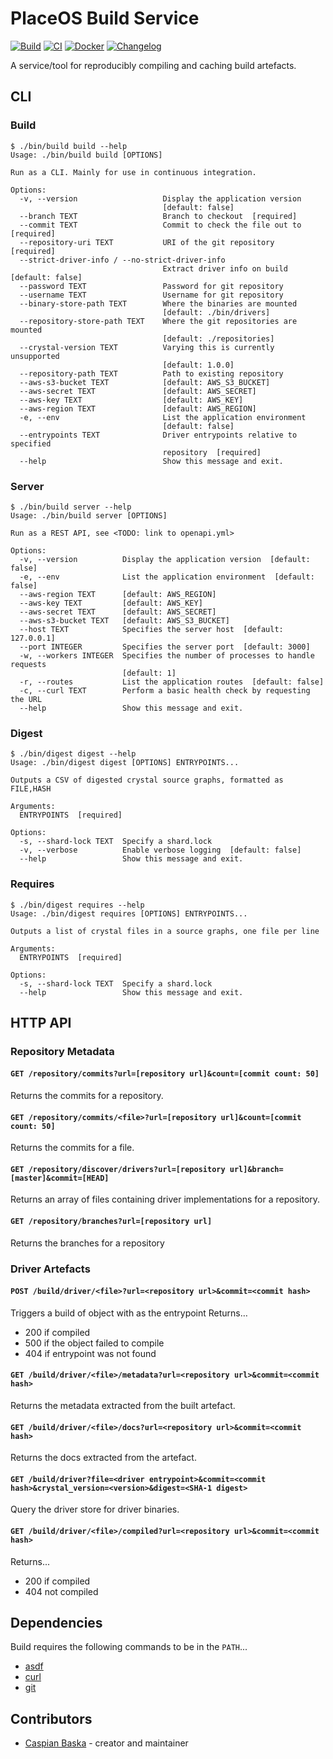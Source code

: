 # PlaceOS Build Service

[![Build](https://github.com/PlaceOS/build/actions/workflows/build.yml/badge.svg)](https://github.com/PlaceOS/build/actions/workflows/build.yml)
[![CI](https://github.com/PlaceOS/build/actions/workflows/ci.yml/badge.svg)](https://github.com/PlaceOS/build/actions/workflows/ci.yml)
[![Docker](https://img.shields.io/badge/Images-dockerhub-github.svg)](https://hub.docker.com/r/placeos/build)
[![Changelog](https://img.shields.io/badge/Changelog-available-github.svg)](/CHANGELOG.md)

A service/tool for reproducibly compiling and caching build artefacts.

## CLI

### Build

```shell-session
$ ./bin/build build --help
Usage: ./bin/build build [OPTIONS]

Run as a CLI. Mainly for use in continuous integration.

Options:
  -v, --version                   Display the application version
                                  [default: false]
  --branch TEXT                   Branch to checkout  [required]
  --commit TEXT                   Commit to check the file out to  [required]
  --repository-uri TEXT           URI of the git repository  [required]
  --strict-driver-info / --no-strict-driver-info
                                  Extract driver info on build  [default: false]
  --password TEXT                 Password for git repository
  --username TEXT                 Username for git repository
  --binary-store-path TEXT        Where the binaries are mounted
                                  [default: ./bin/drivers]
  --repository-store-path TEXT    Where the git repositories are mounted
                                  [default: ./repositories]
  --crystal-version TEXT          Varying this is currently unsupported
                                  [default: 1.0.0]
  --repository-path TEXT          Path to existing repository
  --aws-s3-bucket TEXT            [default: AWS_S3_BUCKET]
  --aws-secret TEXT               [default: AWS_SECRET]
  --aws-key TEXT                  [default: AWS_KEY]
  --aws-region TEXT               [default: AWS_REGION]
  -e, --env                       List the application environment
                                  [default: false]
  --entrypoints TEXT              Driver entrypoints relative to specified
                                  repository  [required]
  --help                          Show this message and exit.
```

### Server

```shell-session
$ ./bin/build server --help
Usage: ./bin/build server [OPTIONS]

Run as a REST API, see <TODO: link to openapi.yml>

Options:
  -v, --version          Display the application version  [default: false]
  -e, --env              List the application environment  [default: false]
  --aws-region TEXT      [default: AWS_REGION]
  --aws-key TEXT         [default: AWS_KEY]
  --aws-secret TEXT      [default: AWS_SECRET]
  --aws-s3-bucket TEXT   [default: AWS_S3_BUCKET]
  --host TEXT            Specifies the server host  [default: 127.0.0.1]
  --port INTEGER         Specifies the server port  [default: 3000]
  -w, --workers INTEGER  Specifies the number of processes to handle requests
                         [default: 1]
  -r, --routes           List the application routes  [default: false]
  -c, --curl TEXT        Perform a basic health check by requesting the URL
  --help                 Show this message and exit.
```

### Digest

```shell-session
$ ./bin/digest digest --help
Usage: ./bin/digest digest [OPTIONS] ENTRYPOINTS...

Outputs a CSV of digested crystal source graphs, formatted as FILE,HASH

Arguments:
  ENTRYPOINTS  [required]

Options:
  -s, --shard-lock TEXT  Specify a shard.lock
  -v, --verbose          Enable verbose logging  [default: false]
  --help                 Show this message and exit.
```

### Requires

```shell-session
$ ./bin/digest requires --help
Usage: ./bin/digest requires [OPTIONS] ENTRYPOINTS...

Outputs a list of crystal files in a source graphs, one file per line

Arguments:
  ENTRYPOINTS  [required]

Options:
  -s, --shard-lock TEXT  Specify a shard.lock
  --help                 Show this message and exit.
```

## HTTP API

### Repository Metadata

#### `GET /repository/commits?url=[repository url]&count=[commit count: 50]`

Returns the commits for a repository.

#### `GET /repository/commits/<file>?url=[repository url]&count=[commit count: 50]`

Returns the commits for a file.

#### `GET /repository/discover/drivers?url=[repository url]&branch=[master]&commit=[HEAD]`

Returns an array of files containing driver implementations for a repository.

#### `GET /repository/branches?url=[repository url]`

Returns the branches for a repository

### Driver Artefacts

#### `POST /build/driver/<file>?url=<repository url>&commit=<commit hash>`

Triggers a build of object with <file> as the entrypoint
Returns…
- 200 if compiled
- 500 if the object failed to compile
- 404 if entrypoint was not found

#### `GET /build/driver/<file>/metadata?url=<repository url>&commit=<commit hash>`

Returns the metadata extracted from the built artefact.

#### `GET /build/driver/<file>/docs?url=<repository url>&commit=<commit hash>`

Returns the docs extracted from the artefact.

#### `GET /build/driver?file=<driver entrypoint>&commit=<commit hash>&crystal_version=<version>&digest=<SHA-1 digest>`

Query the driver store for driver binaries.

#### `GET /build/driver/<file>/compiled?url=<repository url>&commit=<commit hash>`

Returns...
- 200 if compiled
- 404 not compiled

## Dependencies

Build requires the following commands to be in the `PATH`...

- [asdf](https://asdf-vm.com/)
- [curl](https://curl.se/)
- [git](https://git-scm.com/)

## Contributors

- [Caspian Baska](https://github.com/caspiano) - creator and maintainer
